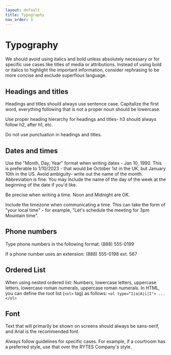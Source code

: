 ```yaml
---
layout: default
title: Typography
nav_order: 3
---
```

# Typography

We should avoid using italics and bold unless absolutely necessary or for specific use cases like titles of media or attributions. Instead of using bold or italics to highlight the important information, consider rephrasing to be more concise and exclude superflous language.

## Headings and titles

Headings and titles should always use sentence case. Capitalize the first word, everything following that is not a proper noun should be lowercase.

Use proper heading hierarchy for headings and titles- h3 should always follow h2, after h1, etc.

Do not use punctuation in headings and titles.

## Dates and times

Use the "Month, Day, Year" format when writing dates - Jan 10, 1990. This is preferable to 1/10/2023 - that would be October 1st in the UK, but January 10th in the US. Avoid ambiguity- write out the name of the month. Abbreviation is fine. You may include the name of the day of the week at the beginning of the date if you'd like.

Be precise when writing a time. Noon and Midnight are OK.

Include the timezone when communicating a time. This can take the form of "your local time" - for example, "Let's schedule the meeting for 3pm Mountain time". 

## Phone numbers

Type phone numbers in the following format: (888) 555-0199

If a phone number uses an extension: (888) 555-0198 ext. 567

## Ordered List

When using nested ordered list: Numbers, lowercase letters, uppercase letters, lowercase roman numerals, uppercase roman numerals. In HTML, you can define the root list (`<ol>` tag) as follows:
`<ol type="1|a|A|i|I"> ... </ol>`

## Font

Text that will primarily be shown on screens should always be sans-serif, and Arial is the recommended font.

Always follow guidelines for specific cases. For example, if a courtroom has a preferred style, use that over the RYTES Company's style. 
